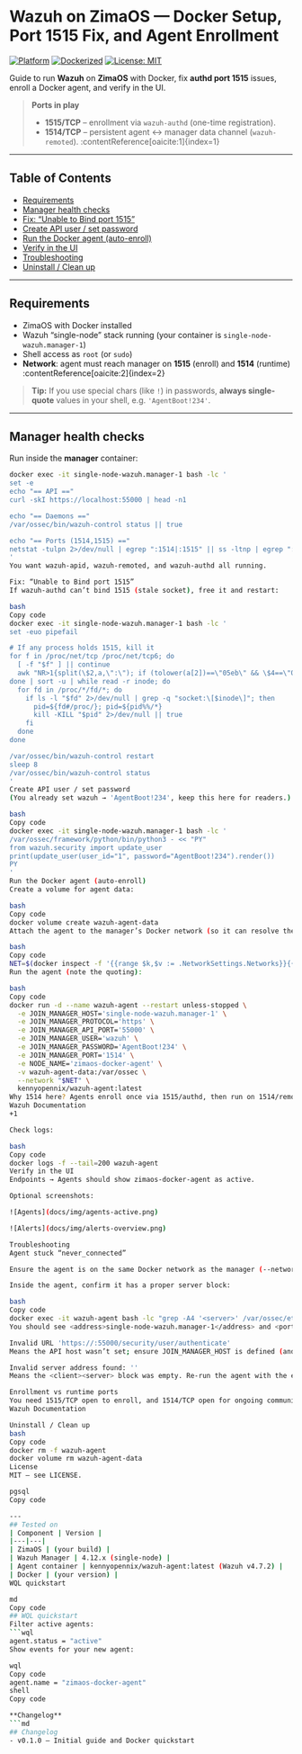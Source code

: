 # Wazuh on ZimaOS — Docker Setup, Port 1515 Fix, and Agent Enrollment

[![Platform](https://img.shields.io/badge/platform-ZimaOS-blue)](#)
[![Dockerized](https://img.shields.io/badge/deploy-docker-informational)](#)
[![License: MIT](https://img.shields.io/badge/license-MIT-green.svg)](LICENSE)

Guide to run **Wazuh** on **ZimaOS** with Docker, fix **authd port 1515** issues, enroll a Docker agent, and verify in the UI.

> **Ports in play**
>
> - **1515/TCP** – enrollment via `wazuh-authd` (one-time registration).  
> - **1514/TCP** – persistent agent ↔ manager data channel (`wazuh-remoted`). :contentReference[oaicite:1]{index=1}

---

## Table of Contents
- [Requirements](#requirements)
- [Manager health checks](#manager-health-checks)
- [Fix: “Unable to Bind port 1515”](#fix-unable-to-bind-port-1515)
- [Create API user / set password](#create-api-user--set-password)
- [Run the Docker agent (auto-enroll)](#run-the-docker-agent-auto-enroll)
- [Verify in the UI](#verify-in-the-ui)
- [Troubleshooting](#troubleshooting)
- [Uninstall / Clean up](#uninstall--clean-up)

---

## Requirements
- ZimaOS with Docker installed
- Wazuh “single-node” stack running (your container is `single-node-wazuh.manager-1`)
- Shell access as `root` (or `sudo`)
- **Network**: agent must reach manager on **1515** (enroll) and **1514** (runtime) :contentReference[oaicite:2]{index=2}

> **Tip:** If you use special chars (like `!`) in passwords, **always single-quote** values in your shell, e.g. `'AgentBoot!234'`.

---

## Manager health checks
Run inside the **manager** container:

```bash
docker exec -it single-node-wazuh.manager-1 bash -lc '
set -e
echo "== API =="
curl -skI https://localhost:55000 | head -n1

echo "== Daemons =="
/var/ossec/bin/wazuh-control status || true

echo "== Ports (1514,1515) =="
netstat -tulpn 2>/dev/null | egrep ":1514|:1515" || ss -ltnp | egrep ":1514|:1515" || true
'
You want wazuh-apid, wazuh-remoted, and wazuh-authd all running.

Fix: “Unable to Bind port 1515”
If wazuh-authd can’t bind 1515 (stale socket), free it and restart:

bash
Copy code
docker exec -it single-node-wazuh.manager-1 bash -lc '
set -euo pipefail

# If any process holds 1515, kill it
for f in /proc/net/tcp /proc/net/tcp6; do
  [ -f "$f" ] || continue
  awk "NR>1{split(\$2,a,\":\"); if (tolower(a[2])==\"05eb\" && \$4==\"0A\") print \$10}" "$f"
done | sort -u | while read -r inode; do
  for fd in /proc/*/fd/*; do
    if ls -l "$fd" 2>/dev/null | grep -q "socket:\[$inode\]"; then
      pid=${fd#/proc/}; pid=${pid%%/*}
      kill -KILL "$pid" 2>/dev/null || true
    fi
  done
done

/var/ossec/bin/wazuh-control restart
sleep 8
/var/ossec/bin/wazuh-control status
'
Create API user / set password
(You already set wazuh → 'AgentBoot!234', keep this here for readers.)

bash
Copy code
docker exec -it single-node-wazuh.manager-1 bash -lc '
/var/ossec/framework/python/bin/python3 - << "PY"
from wazuh.security import update_user
print(update_user(user_id="1", password="AgentBoot!234").render())
PY
'
Run the Docker agent (auto-enroll)
Create a volume for agent data:

bash
Copy code
docker volume create wazuh-agent-data
Attach the agent to the manager’s Docker network (so it can resolve the manager by name):

bash
Copy code
NET=$(docker inspect -f '{{range $k,$v := .NetworkSettings.Networks}}{{printf "%s " $k}}{{end}}' single-node-wazuh.manager-1 | awk '{print $1}')
Run the agent (note the quoting):

bash
Copy code
docker run -d --name wazuh-agent --restart unless-stopped \
  -e JOIN_MANAGER_HOST='single-node-wazuh.manager-1' \
  -e JOIN_MANAGER_PROTOCOL='https' \
  -e JOIN_MANAGER_API_PORT='55000' \
  -e JOIN_MANAGER_USER='wazuh' \
  -e JOIN_MANAGER_PASSWORD='AgentBoot!234' \
  -e JOIN_MANAGER_PORT='1514' \
  -e NODE_NAME='zimaos-docker-agent' \
  -v wazuh-agent-data:/var/ossec \
  --network "$NET" \
  kennyopennix/wazuh-agent:latest
Why 1514 here? Agents enroll once via 1515/authd, then run on 1514/remoted; this image enrolls via API and configures the agent server block for 1514. 
Wazuh Documentation
+1

Check logs:

bash
Copy code
docker logs -f --tail=200 wazuh-agent
Verify in the UI
Endpoints → Agents should show zimaos-docker-agent as active.

Optional screenshots:

![Agents](docs/img/agents-active.png)

![Alerts](docs/img/alerts-overview.png)

Troubleshooting
Agent stuck “never_connected”

Ensure the agent is on the same Docker network as the manager (--network "$NET").

Inside the agent, confirm it has a proper server block:

bash
Copy code
docker exec -it wazuh-agent bash -lc "grep -A4 '<server>' /var/ossec/etc/ossec.conf"
You should see <address>single-node-wazuh.manager-1</address> and <port>1514</port>.

Invalid URL 'https://:55000/security/user/authenticate'
Means the API host wasn’t set; ensure JOIN_MANAGER_HOST is defined (and quoted).

Invalid server address found: ''
Means the <client><server> block was empty. Re-run the agent with the env vars above, or patch the file and restart the agent.

Enrollment vs runtime ports
You need 1515/TCP open to enroll, and 1514/TCP open for ongoing communication. 
Wazuh Documentation

Uninstall / Clean up
bash
Copy code
docker rm -f wazuh-agent
docker volume rm wazuh-agent-data
License
MIT — see LICENSE.

pgsql
Copy code

---
## Tested on
| Component | Version |
|---|---|
| ZimaOS | (your build) |
| Wazuh Manager | 4.12.x (single-node) |
| Agent container | kennyopennix/wazuh-agent:latest (Wazuh v4.7.2) |
| Docker | (your version) |
WQL quickstart

md
Copy code
## WQL quickstart
Filter active agents:
```wql
agent.status = "active"
Show events for your new agent:

wql
Copy code
agent.name = "zimaos-docker-agent"
shell
Copy code

**Changelog**
```md
## Changelog
- v0.1.0 — Initial guide and Docker quickstart
